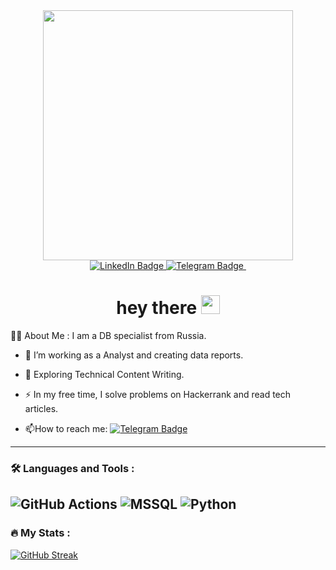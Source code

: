 <div id="header" align="center">
  <img src="https://media0.giphy.com/media/v1.Y2lkPTc5MGI3NjExMWlsc3JudmhnNmkyamUzbzNodTA5dzl1a2Jib2VrbTFuZzBheW54MyZlcD12MV9pbnRlcm5hbF9naWZfYnlfaWQmY3Q9Zw/3knKct3fGqxhK/giphy.gif" width="400"/>
</div>
<div id="badges" align="center">  
    <a href="your-linkedin-URL">
      <img src="https://img.shields.io/badge/LinkedIn-blue?style=for-the-badge&logo=linkedin&logoColor=white" alt="LinkedIn Badge"/>
    </a>
    <a href="https://t.me/nikitazhuikov">
      <img src="https://img.shields.io/badge/Telegram-blue?style=for-the-badge&logo=telegram&logoColor=white" alt="Telegram Badge"/>
    </a>
    <img src="https://komarev.com/ghpvc/?username=nikitazhuikov&style=flat-square&color=blue" alt=""/>
  <h1>
    hey there
    <img src="https://media.giphy.com/media/hvRJCLFzcasrR4ia7z/giphy.gif" width="30px"/>
  </h1>
</div>

:man_technologist: About Me :
I am a DB specialist from Russia.

- :telescope: I’m working as a Analyst and creating data reports.

- :seedling: Exploring Technical Content Writing.

- :zap: In my free time, I solve problems on Hackerrank and read tech articles.

- :mailbox:How to reach me: [![Telegram Badge](https://img.shields.io/badge/-nikitazhuikov-blue?style=flat&logo=Telegram&logoColor=white)](https://t.me/nikitazhuikov)
---

### :hammer_and_wrench: Languages and Tools :
![GitHub Actions](https://img.shields.io/badge/github%20actions-%232671E5.svg?style=for-the-badge&logo=githubactions&logoColor=white)
![MSSQL](https://img.shields.io/badge/MSSQL-%232671E5.svg?style=for-the-badge&logo=MSSQL&logoColor=grey)
![Python](https://img.shields.io/badge/Python-%232671E5.svg?style=for-the-badge&logo=Python&logoColor=grey)
---

### :fire: My Stats :
<a href="https://git.io/streak-stats"><img src="http://github-readme-streak-stats.herokuapp.com?user=nikitazhuikov" alt="GitHub Streak" /></a>
